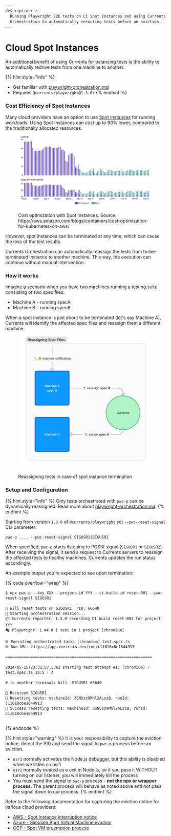 ```yaml
---
description: >-
  Running Playwright E2E tests on CI Spot Instances and using Currents
  Orchestration to automatically rerouting tests before an eviction.
---
```


# Cloud Spot Instances

An additional benefit of using Currents for balancing tests is the ability to automatically redrive tests from one machine to another.

{% hint style="info" %}
* Get familiar with [playwright-orchestration.md](playwright-orchestration.md "mention")
* Requires `@currents/playwright@1.3.0+`
{% endhint %}

### Cost Efficiency of Spot Instances

Many cloud providers have an option to use [Spot Instances](https://aws.amazon.com/ec2/spot/) for running workloads. Using Spot Instances can cost up to 90% lower, compared to the traditionally allocated resources.

<figure><img src="../../.gitbook/assets/spot-instances.png" alt=""><figcaption><p>Cost optimization with Spot Instances. Source: https://aws.amazon.com/blogs/containers/cost-optimization-for-kubernetes-on-aws/</p></figcaption></figure>

However, spot instances can be terminated at any time, which can cause the loss of the test results.&#x20;

Currents Orchestration can automatically reassign the tests from to-be-terminated instance to another machine. This way, the execution can continue without manual intervention.

### How it works

Imagine a scenario when you have two machines running a testing suite consisting of two spec files.&#x20;

* Machine A - running specA
* Machine B - running specB

When a spot instance is just about to be terminated (let's say Machine A),  Currents will identify the affected spec files and reassign them a different machine.&#x20;

<figure><img src="../../.gitbook/assets/spot-instances-schema.png" alt=""><figcaption><p>Reassigning tests in case of spot instance termination</p></figcaption></figure>

### Setup and Configuration

{% hint style="info" %}
Only tests orchestrated with `pwc-p` can be dynamically reassigned. Read more about [playwright-orchestration.md](playwright-orchestration.md "mention").
{% endhint %}

Starting from version `1.3.0` of `@currents/playwright` set `--pwc-reset-signal` CLI parameter:

```
pwc-p .... --pwc-reset-signal SIGUSR1|SIGUSR2
```

When specified, `pwc-p` starts listening to POSIX signal (`SIGUSR1` or `SIGUSR2`). After receiving the signal, it send a request to Currents servers to reassign the affected tests to healthy machines. Currents updates the run status accordingly.

An example output you're expected to see upon termination:

{% code overflow="wrap" %}
```
$ npx pwc-p --key XXX --project-id YYY --ci-build-id reset-001 --pwc-reset-signal SIGUSR1

🚥 Will reset tests on SIGUSR1. PID: 66640
🚀 Starting orchestration session...
📦 Currents reporter: 1.3.0 recording CI build reset-001 for project YYY
🎭 Playwright: 1.44.0 1 test in 1 project [chromium] 

🌐 Executing orchestrated task: [chromium] test.spec.ts 
🌐 Run URL: https://app.currents.dev/run/c11610c6e1644913

================================================================

2024-05-15T23:31:57.336Z starting test attempt #1: [chromium] › test.spec.ts:15:5 › A

# in another terminal: kill -SIGUSR1 66640

🚥 Received SIGUSR1
🚥 Resetting tests: machineId: 3SN5zz9Mhl2ALzzB, runId: c11610c6e1644913
🚥 Success resetting tests: machineId: 3SN5zz9Mhl2ALzzB, runId: c11610c6e1644913


```
{% endcode %}

{% hint style="warning" %}
It is your responsibility to capture the eviction notice, detect the PID and send the signal to `pwc-p` process before an eviction.&#x20;

* `usr1` normally activates the Node.js debugger, but this ability is disabled when we listen on usr1
* `usr2` normally treated as a exit in Node.js, so if you pass it WITHOUT turning on our listener, you will immediately kill the process
* You must send the signal to `pwc-p` process - **not the npx or wrapper process**. The parent process will behave as noted above and not pass the signal down to our process.
{% endhint %}

Refer to the following documentation for capturing the eviction notice for various cloud providers:

* [AWS - Spot Instance interruption notice](https://docs.aws.amazon.com/AWSEC2/latest/UserGuide/spot-instance-termination-notices.html)
* [Azure - Simulate Spot Virtual Machine eviction](https://learn.microsoft.com/en-ca/azure/virtual-machines/windows/spot-powershell#simulate-an-eviction)
* [GCP - Spot VM preemption process](https://cloud.google.com/compute/docs/instances/spot#preemption-process)
